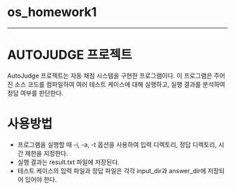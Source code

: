 # os_homework1

---
# AUTOJUDGE 프로젝트

AutoJudge 프로젝트는 자동 채점 시스템을 구현한 프로그램이다. 이 프로그램은 주어진 소스 코드를 컴파일하여 여러 테스트 케이스에 대해 실행하고, 실행 결과를 분석하여 정답 여부를 판단한다.

# 사용방법

+ 프로그램을 실행할 때 -i, -a, -t 옵션을 사용하여 입력 디렉토리, 정답 디렉토리, 시간 제한을 지정한다.
+ 실행 결과는 result.txt 파일에 저장된다.
+ 테스트 케이스의 입력 파일과 정답 파일은 각각 input_dir과 answer_dir에 저장되어 있어야 한다.
